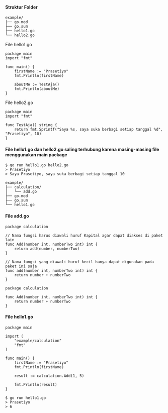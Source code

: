 #### Struktur Folder

```
example/
├── go.mod
├── go.sum
├── hello1.go
└── hello2.go
```

File hello1.go
``` golang
package main
import "fmt"

func main() {
	firstName := "Prasetiyo"
	fmt.Println(firstName)

	aboutMe := TestAja()
	fmt.Println(aboutMe)
}
```

File hello2.go
``` golang
package main
import "fmt"

func TestAja() string {
	return fmt.Sprintf("Saya %s, saya suka berbagi setiap tanggal %d", "Prasetiyo", 10)
}
```
#### File hello1.go dan hello2.go saling terhubung karena masing-masing file menggunakan main package
```
$ go run hello1.go hello2.go
> Prasetiyo
> Saya Prasetiyo, saya suka berbagi setiap tanggal 10
```

```
example/
├── calculation/
│   └── add.go
├── go.mod
├── go.sum
└── hello1.go
```

#### File add.go
``` golang
package calculation

// Nama fungsi harus diawali huruf Kapital agar dapat diakses di paket lain
func Add(number int, numberTwo int) int {
	return add(number, numberTwo)
}

// Nama fungsi yang diawali huruf kecil hanya dapat digunakan pada paket ini saja
func add(number int, numberTwo int) int {
	return number + numberTwo
}

package calculation

func Add(number int, numberTwo int) int {
	return number + numberTwo
}
```

#### File hello1.go
``` golang
package main

import (
	"example/calculation"
	"fmt"
)

func main() {
	firstName := "Prasetiyo"
	fmt.Println(firstName)

	result := calculation.Add(1, 5)

	fmt.Println(result)
}
```

```
$ go run hello1.go
> Prasetiyo
> 6
```
